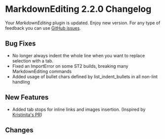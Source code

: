 # MarkdownEditing 2.2.0 Changelog

Your _MarkdownEditing_ plugin is updated. Enjoy new version. For any type of
feedback you can use [GitHub issues][issues].

## Bug Fixes

* No longer always indent the whole line when you want to replace selection with a tab.
* Fixed an ImportError on some ST2 builds, breaking many MarkdownEditing commands
* Added usage of bullet chars defined by list_indent_bullets in all non-lint handling

## New Features

* Added tab stops for inline links and images insertion. (Inspired by [Kristinita's PR](https://github.com/SublimeText-Markdown/MarkdownEditing/pull/391))

## Changes

[issues]: https://github.com/SublimeText-Markdown/MarkdownEditing/issues
